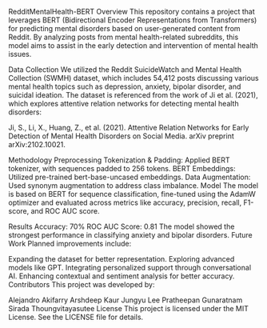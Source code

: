 RedditMentalHealth-BERT
Overview
This repository contains a project that leverages BERT (Bidirectional Encoder Representations from Transformers) for predicting mental disorders based on user-generated content from Reddit. By analyzing posts from mental health-related subreddits, this model aims to assist in the early detection and intervention of mental health issues.

Data Collection
We utilized the Reddit SuicideWatch and Mental Health Collection (SWMH) dataset, which includes 54,412 posts discussing various mental health topics such as depression, anxiety, bipolar disorder, and suicidal ideation. The dataset is referenced from the work of Ji et al. (2021), which explores attentive relation networks for detecting mental health disorders:

Ji, S., Li, X., Huang, Z., et al. (2021). Attentive Relation Networks for Early Detection of Mental Health Disorders on Social Media. arXiv preprint arXiv:2102.10021.

Methodology
Preprocessing
Tokenization & Padding: Applied BERT tokenizer, with sequences padded to 256 tokens.
BERT Embeddings: Utilized pre-trained bert-base-uncased embeddings.
Data Augmentation: Used synonym augmentation to address class imbalance.
Model
The model is based on BERT for sequence classification, fine-tuned using the AdamW optimizer and evaluated across metrics like accuracy, precision, recall, F1-score, and ROC AUC score.

Results
Accuracy: 70%
ROC AUC Score: 0.81
The model showed the strongest performance in classifying anxiety and bipolar disorders.
Future Work
Planned improvements include:

Expanding the dataset for better representation.
Exploring advanced models like GPT.
Integrating personalized support through conversational AI.
Enhancing contextual and sentiment analysis for better accuracy.
Contributors
This project was developed by:

Alejandro Akifarry
Arshdeep Kaur
Jungyu Lee
Pratheepan Gunaratnam
Sirada Thoungvitayasutee
License
This project is licensed under the MIT License. See the LICENSE file for details.
